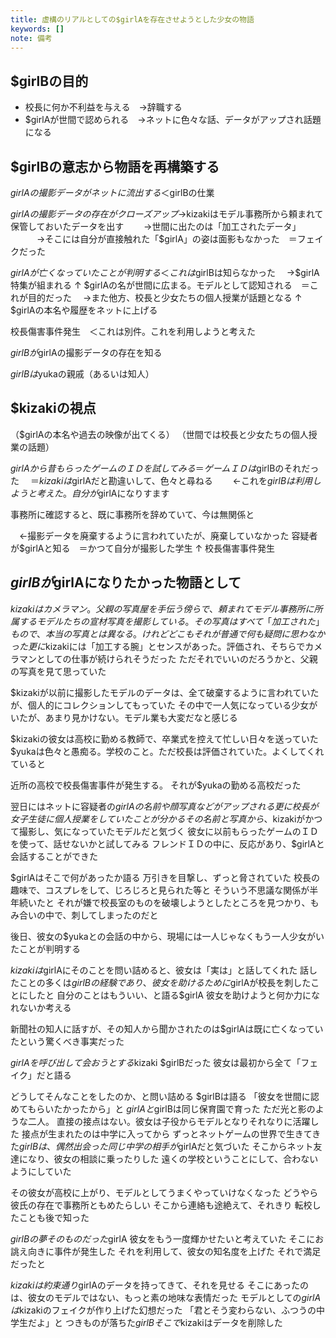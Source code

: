 ```yaml
---
title: 虚構のリアルとしての$girlAを存在させようとした少女の物語
keywords: []
note: 備考
---
```


## $girlBの目的

* 校長に何か不利益を与える　→辞職する
* $girlAが世間で認められる　→ネットに色々な話、データがアップされ話題になる

## $girlBの意志から物語を再構築する

$girlAの撮影データがネットに流出する　＜$girlBの仕業



$girlAの撮影データの存在がクローズアップ
　→$kizakiはモデル事務所から頼まれて保管しておいたデータを出す
　　→世間に出たのは「加工されたデータ」
　　　→そこには自分が直接触れた「$girlA」の姿は面影もなかった　＝フェイクだった

$girlAが亡くなっていたことが判明する　＜これは$girlBは知らなかった
　→$girlA特集が組まれる
↑
$girlAの名が世間に広まる。モデルとして認知される　＝これが目的だった
　→また他方、校長と少女たちの個人授業が話題となる
↑
$girlAの本名や履歴をネットに上げる

校長傷害事件発生　＜これは別件。これを利用しようと考えた



$girlBが$girlAの撮影データの存在を知る

$girlBは$yukaの親戚（あるいは知人）

## $kizakiの視点


（$girlAの本名や過去の映像が出てくる）
（世間では校長と少女たちの個人授業の話題）

$girlAから昔もらったゲームのＩＤを試してみる＝ゲームＩＤは$girlBのそれだった
　＝$kizakiは$girlAだと勘違いして、色々と尋ねる
　　←これを$girlBは利用しようと考えた。自分が$girlAになりすます

事務所に確認すると、既に事務所を辞めていて、今は無関係と

　←撮影データを廃棄するように言われていたが、廃棄していなかった
容疑者が$girlAと知る　＝かつて自分が撮影した学生
↑
校長傷害事件発生

## $girlBが$girlAになりたかった物語として

$kizakiはカメラマン。父親の写真屋を手伝う傍らで、頼まれてモデル事務所に所属するモデルたちの宣材写真を撮影している。
その写真はすべて「加工された」もので、本当の写真とは異なる。けれどどこもそれが普通で何も疑問に思わなかった
更に$kizakiには「加工する腕」とセンスがあった。評価され、そちらでカメラマンとしての仕事が続けられそうだった
ただそれでいいのだろうかと、父親の写真を見て思っていた

$kizakiが以前に撮影したモデルのデータは、全て破棄するように言われていたが、個人的にコレクションしてもっていた
その中で一人気になっている少女がいたが、あまり見かけない。モデル業も大変だなと感じる

$kizakiの彼女は高校に勤める教師で、卒業式を控えて忙しい日々を送っていた
$yukaは色々と愚痴る。学校のこと。ただ校長は評価されていた。よくしてくれていると

近所の高校で校長傷害事件が発生する。
それが$yukaの勤める高校だった

翌日にはネットに容疑者の$girlAの名前や顔写真などがアップされる
更に校長が女子生徒に個人授業をしていたことが分かる
その名前と写真から、$kizakiがかつて撮影し、気になっていたモデルだと気づく
彼女に以前もらったゲームのＩＤを使って、話せないかと試してみる
フレンドＩＤの中に、反応があり、$girlAと会話することができた

$girlAはそこで何があったか語る
万引きを目撃し、ずっと脅されていた
校長の趣味で、コスプレをして、じろじろと見られた等と
そういう不思議な関係が半年続いたと
それが嫌で校長室のものを破壊しようとしたところを見つかり、もみ合いの中で、刺してしまったのだと

後日、彼女の$yukaとの会話の中から、現場には一人じゃなくもう一人少女がいたことが判明する

$kizakiは$girlAにそのことを問い詰めると、彼女は「実は」と話してくれた
話したことの多くは$girlBの経験であり、彼女を助けるために$girlAが校長を刺したことにしたと
自分のことはもういい、と語る$girlA
彼女を助けようと何か力になれないか考える

新聞社の知人に話すが、その知人から聞かされたのは$girlAは既に亡くなっていたという驚くべき事実だった

$girlAを呼び出して会おうとする$kizaki
$girlBだった
彼女は最初から全て「フェイク」だと語る

どうしてそんなことをしたのか、と問い詰める
$girlBは語る
「彼女を世間に認めてもらいたかったから」と
$girlAと$girlBは同じ保育園で育った
ただ光と影のような二人。
直接の接点はない。彼女は子役からモデルとなりそれなりに活躍した
接点が生まれたのは中学に入ってから
ずっとネットゲームの世界で生きてきた$girlBは、偶然出会った同じ中学の相手が$girlAだと気づいた
そこからネット友達になり、彼女の相談に乗ったりした
遠くの学校ということにして、合わないようにしていた

その彼女が高校に上がり、モデルとしてうまくやっていけなくなった
どうやら彼氏の存在で事務所ともめたらしい
そこから連絡も途絶えて、それきり
転校したことも後で知った

$girlBの夢そのものだった$girlA
彼女をもう一度輝かせたいと考えていた
そこにお誂え向きに事件が発生した
それを利用して、彼女の知名度を上げた
それで満足だったと

$kizakiは約束通り$girlAのデータを持ってきて、それを見せる
そこにあったのは、彼女のモデルではない、もっと素の地味な表情だった
モデルとしての$girlAは$kizakiのフェイクが作り上げた幻想だった
「君とそう変わらない、ふつうの中学生だよ」と
つきものが落ちた$girlB
そこで$kizakiはデータを削除した
